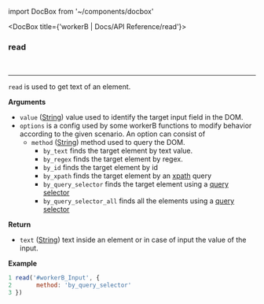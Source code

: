 import DocBox from '~/components/docbox'

<DocBox title={'workerB | Docs/API Reference/read'}>

### **read**
<br/>
<hr/>

`read` is used to get text of an element.

**Arguments**

-   `value` ([String](https://developer.mozilla.org/docs/Web/JavaScript/Reference/Global_Objects/String)) value used to identify the target input field in the DOM.
-   `options` is a config used by some workerB functions to modify behavior according to the given scenario. An option can consist of
    -   `method` ([String](https://developer.mozilla.org/docs/Web/JavaScript/Reference/Global_Objects/String)) method used to query the DOM.
        -   `by_text` finds the target element by text value.
        -   `by_regex` finds the target element by regex.
        -   `by_id` finds the target element by id
        -   `by_xpath` finds the target element by an [xpath](https://developer.mozilla.org/en-US/docs/Web/XPath) query
        -   `by_query_selector` finds the target element using a [query selector](https://developer.mozilla.org/en-US/docs/Web/API/Document/querySelector)
        -   `by_query_selector_all` finds all the elements using a [query selector](https://developer.mozilla.org/en-US/docs/Web/API/Document/querySelector)

**Return**

-   `text` ([String](https://developer.mozilla.org/docs/Web/JavaScript/Reference/Global_Objects/String)) text inside an element or in case of input the value of the input.

**Example**

```javascript
1 read('#workerB_Input', {
2       method: 'by_query_selector'
3 })
```

</DocBox>
